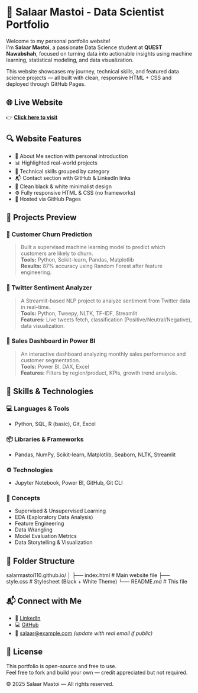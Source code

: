 # 💼 Salaar Mastoi - Data Scientist Portfolio

Welcome to my personal portfolio website!  
I'm **Salaar Mastoi**, a passionate Data Science student at **QUEST Nawabshah**, focused on turning data into actionable insights using machine learning, statistical modeling, and data visualization.

This website showcases my journey, technical skills, and featured data science projects — all built with clean, responsive HTML + CSS and deployed through GitHub Pages.

## 🌐 Live Website
👉 **[Click here to visit](https://salarmastoi110.github.io)**


## 🔍 Website Features
- 🧑 About Me section with personal introduction
- 📊 Highlighted real-world projects
- 🧠 Technical skills grouped by category
- 📬 Contact section with GitHub & LinkedIn links
- 🎨 Clean black & white minimalist design
- ⚙️ Fully responsive HTML & CSS (no frameworks)
- 🚀 Hosted via GitHub Pages


## 🧪 Projects Preview

### 🔹 Customer Churn Prediction
> Built a supervised machine learning model to predict which customers are likely to churn.  
**Tools:** Python, Scikit-learn, Pandas, Matplotlib  
**Results:** 87% accuracy using Random Forest after feature engineering.


### 🔹 Twitter Sentiment Analyzer
> A Streamlit-based NLP project to analyze sentiment from Twitter data in real-time.  
**Tools:** Python, Tweepy, NLTK, TF-IDF, Streamlit  
**Features:** Live tweets fetch, classification (Positive/Neutral/Negative), data visualization.


### 🔹 Sales Dashboard in Power BI
> An interactive dashboard analyzing monthly sales performance and customer segmentation.  
**Tools:** Power BI, DAX, Excel  
**Features:** Filters by region/product, KPIs, growth trend analysis.


## 🧠 Skills & Technologies

### 💻 Languages & Tools
- Python, SQL, R (basic), Git, Excel

### 📦 Libraries & Frameworks
- Pandas, NumPy, Scikit-learn, Matplotlib, Seaborn, NLTK, Streamlit

### ⚙️ Technologies
- Jupyter Notebook, Power BI, GitHub, Git CLI

### 🧠 Concepts
- Supervised & Unsupervised Learning  
- EDA (Exploratory Data Analysis)  
- Feature Engineering  
- Data Wrangling  
- Model Evaluation Metrics  
- Data Storytelling & Visualization

## 📁 Folder Structure
salarmastoi110.github.io/
│
├── index.html # Main website file
├── style.css # Stylesheet (Black + White Theme)
└── README.md # This file


## 📬 Connect with Me
- 🔗 [LinkedIn](https://www.linkedin.com/in/salar-mastoi15)
- 💻 [GitHub](https://github.com/salarmastoi110)
- 📧 salaar@example.com *(update with real email if public)*

## 📝 License
This portfolio is open-source and free to use.  
Feel free to fork and build your own — credit appreciated but not required.

© 2025 Salaar Mastoi — All rights reserved.
